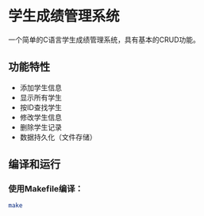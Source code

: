 # 学生成绩管理系统

一个简单的C语言学生成绩管理系统，具有基本的CRUD功能。

## 功能特性

- 添加学生信息
- 显示所有学生
- 按ID查找学生
- 修改学生信息
- 删除学生记录
- 数据持久化（文件存储）

## 编译和运行

### 使用Makefile编译：
```bash
make